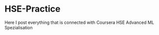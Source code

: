 # HSE-Practice
Here I post everything  that is connected with Coursera HSE Advanced ML Spezialisation
